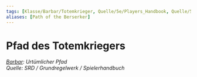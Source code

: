 ```yaml
---
tags: [Klasse/Barbar/Totemkrieger, Quelle/5e/Players_Handbook, Quelle/5e/Sword_Coast_Adventurers_Guide]
aliases: [Path of the Berserker]
---
```

Pfad des Totemkriegers
======================

[_Barbar_](Barbar.md)_: Urtümlicher Pfad_  
_Quelle: SRD / Grundregelwerk / Spielerhandbuch_